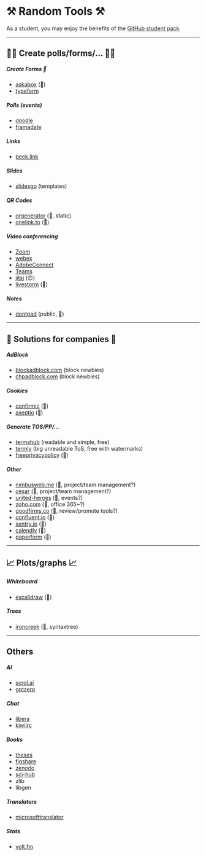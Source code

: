 # ⚒️ Random Tools ⚒️

As a student, you may enjoy the benefits of the [GitHub student pack](https://education.github.com/pack).

<hr class="sep-both">

## 🧑‍🏫 Create polls/forms/... 🧑‍🏫

<div class="row row-cols-lg-2"><div>

##### Create Forms 📃

* [askabox](https://askabox.com/) (👻)
* [typeform](https://www.typeform.com/)

##### Polls (events)

* [doodle](https://doodle.com/en/)
* [framadate](https://framadate.org/abc/en/)

##### Links

* [peek.link](https://peek.link/index.html)

##### Slides

* [slidesgo](https://slidesgo.com/) (templates)
</div><div>

##### QR Codes

* [qrgenerator](https://qrgenerator.org/) (🚀, static)
* [onelink.to](https://www.onelink.to/) (👻)

##### Video conferencing

* [Zoom](https://zoom.us/)
* [webex](https://www.webex.com/)
* [AdobeConnect](https://www.adobe.com/products/adobeconnect.html)
* [Teams](https://www.microsoft.com/en-us/microsoft-teams/log-in)
* [jitsi](https://meet.jit.si/) (😍)
* [livestorm](https://livestorm.co/) (👻)

##### Notes

* [dontpad](https://dontpad.com/) (public, 👻)
</div></div>

<hr class="sep-both">

##  🏢 Solutions for companies 🏢

<div class="row row-cols-lg-2"><div>

##### AdBlock

* [blockadblock.com](https://blockadblock.com/) (block newbies)
* [chpadblock.com](https://chpadblock.com/) (block newbies)

##### Cookies

* [confirmic](https://landing.confirmic.com/) (👻)
* [axeptio](https://www.axeptio.eu) (👻)
</div><div>

##### Generate TOS/PP/...

* [termshub](https://termshub.io/) (readable and simple, free)
* [termly](https://termly.io/) (big unreadable ToS, free with watermarks)
* [freeprivacypolicy](https://www.freeprivacypolicy.com/) (👻)

##### Other

* [nimbusweb.me](https://nimbusweb.me/) (👻, project/team management?)
* [cesar](https://cesar.team/en/home/) (👻, project/team management?)
* [united-heroes](https://www.united-heroes.com/) (👻, events?)
* [zoho.com](https://www.zoho.com/office/) (👻, office 365~?)
* [goodfirms.co](https://www.goodfirms.co/) (👻, review/promote tools?)
* [confluent.io](https://www.confluent.io/) (👻)
* [sentry.io](https://sentry.io/welcome/) (👻)
* [calendly](https://calendly.com/) (👻)
* [paperform](https://paperform.co/) (👻)
</div></div>

<hr class="sep-both">

##  📈 Plots/graphs 📈

<div class="row row-cols-md-2 mt-4"><div>

##### Whiteboard

* [excalidraw](https://github.com/excalidraw/excalidraw) (👻)

##### Trees

* [ironcreek](https://ironcreek.net/syntaxtree/)   (👻, syntaxtree)
</div><div>
</div></div>

<hr class="sep-both">

## Others

<div class="row row-cols-lg-2"><div>

##### AI

* [scrol.ai](https://www.scrol.ai/)
* [gptzero](https://gptzero.me/)

##### Chat

* [libera](https://libera.chat/)
* [kiwiirc](https://kiwiirc.com/)

##### Books

* [theses](https://theses.fr/)
* [figshare](https://figshare.com/)
* [zenodo](https://zenodo.org/)
* [sci-hub](https://www.sci-hub.st/)
* zlib
* libgen
</div><div>

##### Translators

* [microsofttranslator](https://www.microsofttranslator.com/bv.aspx?from=&to=en&a=a)

##### Stats

* [volt.fm](https://volt.fm/)
</div></div>